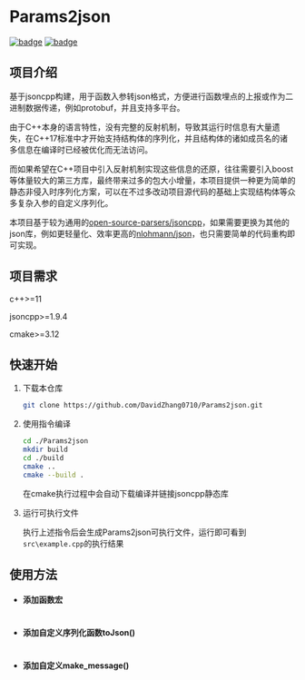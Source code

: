 # Params2json
[![badge](https://img.shields.io/badge/license-MIT-blue)](https://github.com/DavidZhang0710/Params2json/blob/main/LICENSE)
[![badge](https://img.shields.io/badge/Gmail-D14836?style=for-the-badge&logo=gmail&logoColor=white)](z1516157451@gmail.com)
## 项目介绍
基于jsoncpp构建，用于函数入参转json格式，方便进行函数埋点的上报或作为二进制数据传递，例如protobuf，并且支持多平台。

由于C++本身的语言特性，没有完整的反射机制，导致其运行时信息有大量遗失，在C++17标准中才开始支持结构体的序列化，并且结构体的诸如成员名的诸多信息在编译时已经被优化而无法访问。

而如果希望在C++项目中引入反射机制实现这些信息的还原，往往需要引入boost等体量较大的第三方库，最终带来过多的包大小增量，本项目提供一种更为简单的静态非侵入时序列化方案，可以在不过多改动项目源代码的基础上实现结构体等众多复杂入参的自定义序列化。

本项目基于较为通用的[open-source-parsers/jsoncpp](https://github.com/open-source-parsers/jsoncpp)，如果需要更换为其他的json库，例如更轻量化、效率更高的[nlohmann/json](https://github.com/nlohmann/json)，也只需要简单的代码重构即可实现。

## 项目需求
c++>=11

jsoncpp>=1.9.4

cmake>=3.12

## 快速开始

1. 下载本仓库

   ```bash
   git clone https://github.com/DavidZhang0710/Params2json.git
   ```

2. 使用指令编译

   ```bash
   cd ./Params2json
   mkdir build
   cd ./build
   cmake ..
   cmake --build .
   ```

   在cmake执行过程中会自动下载编译并链接jsoncpp静态库

3. 
   运行可执行文件

   执行上述指令后会生成Params2json可执行文件，运行即可看到`src\example.cpp`的执行结果

## 使用方法
- #### 添加函数宏

  ```c++
  
  ```

  

- #### 添加自定义序列化函数toJson()

  ```c++
  
  ```

  

- #### 添加自定义make_message()

  ```c++
  
  ```

  

